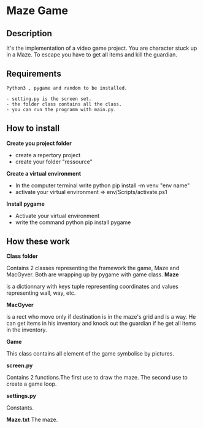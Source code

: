 # Maze Game
					

## Description

It's the implementation of a video game project. 
You are character stuck up in a Maze. To escape you have to get all items
and kill the guardian.

## Requirements
	Python3 , pygame and random to be installed.

	- setting.py is the screen set.
	- the folder class contains all the class.
	- you can run the programm with main.py. 

## How to install

**Create you project folder**
- create a repertory project
- create your folder "ressource"

**Create a virtual environment** 
- In the computer terminal write python pip install -m venv "env name"
- activate your virtual environment => env/Scripts/activate.ps1

**Install pygame**
- Activate your virtual environment 
- write the command python pip install pygame

## How these work

**Class folder**

Contains 2 classes representing the framework the game, Maze and MacGyver. Both are wrapping 
up by pygame with game class.
**Maze** 

is a dictionnary with keys tuple representing coordinates and values representing
wall, way, etc.

**MacGyver**

is a rect who move only if destination is in the maze's grid and is a way. He can get items in his inventory and knock out the guardian if he get all items in the inventory.

**Game**

This class contains all element of the game symbolise by pictures.

**screen.py**

Contains 2 functions.The first use to draw the maze. The second use to create a game loop.

**settings.py**

Constants. 

**Maze.txt**
The maze.